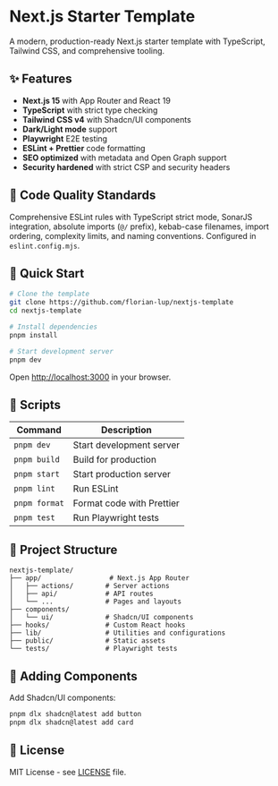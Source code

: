 # Next.js Starter Template

A modern, production-ready Next.js starter template with TypeScript, Tailwind CSS, and comprehensive tooling.

## ✨ Features

- **Next.js 15** with App Router and React 19
- **TypeScript** with strict type checking
- **Tailwind CSS v4** with Shadcn/UI components
- **Dark/Light mode** support
- **Playwright** E2E testing
- **ESLint + Prettier** code formatting
- **SEO optimized** with metadata and Open Graph support
- **Security hardened** with strict CSP and security headers

## 📏 Code Quality Standards

Comprehensive ESLint rules with TypeScript strict mode, SonarJS integration, absolute imports (`@/` prefix), kebab-case filenames, import ordering, complexity limits, and naming conventions. Configured in `eslint.config.mjs`.

## 🚀 Quick Start

```bash
# Clone the template
git clone https://github.com/florian-lup/nextjs-template
cd nextjs-template

# Install dependencies
pnpm install

# Start development server
pnpm dev
```

Open [http://localhost:3000](http://localhost:3000) in your browser.

## 📜 Scripts

| Command       | Description               |
| ------------- | ------------------------- |
| `pnpm dev`    | Start development server  |
| `pnpm build`  | Build for production      |
| `pnpm start`  | Start production server   |
| `pnpm lint`   | Run ESLint                |
| `pnpm format` | Format code with Prettier |
| `pnpm test`   | Run Playwright tests      |

## 📁 Project Structure

```
nextjs-template/
├── app/                 # Next.js App Router
│   ├── actions/        # Server actions
│   ├── api/            # API routes
│   └── ...             # Pages and layouts
├── components/
│   └── ui/             # Shadcn/UI components
├── hooks/              # Custom React hooks
├── lib/                # Utilities and configurations
├── public/             # Static assets
└── tests/              # Playwright tests
```

## 🎨 Adding Components

Add Shadcn/UI components:

```bash
pnpm dlx shadcn@latest add button
pnpm dlx shadcn@latest add card
```

## 📝 License

MIT License - see [LICENSE](LICENSE) file.

